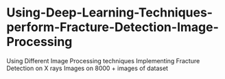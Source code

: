 # Using-Deep-Learning-Techniques-perform-Fracture-Detection-Image-Processing
Using Different Image Processing techniques Implementing Fracture Detection on X rays Images on 8000 + images of dataset
